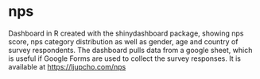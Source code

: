 # nps
Dashboard in R created with the shinydashboard package, showing nps score, nps category distribution as well as gender, age and country of survey respondents. The dashboard pulls data from a google sheet, which is useful if Google Forms are used to collect the survey responses. It is available at https://ljupcho.com/nps
